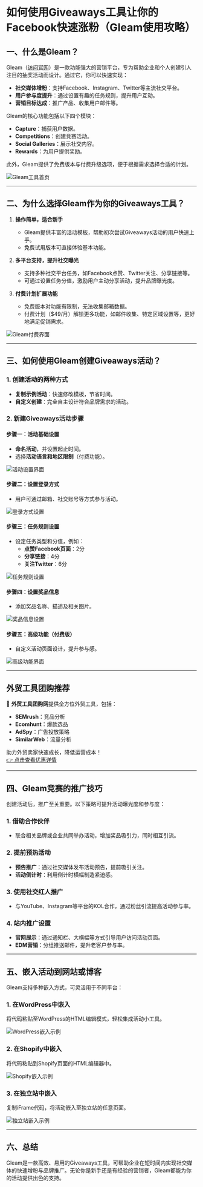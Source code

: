 # 如何使用Giveaways工具让你的Facebook快速涨粉（Gleam使用攻略）

## 一、什么是Gleam？

Gleam（[访问官网](https://gleam.io/)）是一款功能强大的营销平台，专为帮助企业和个人创建引人注目的抽奖活动而设计。通过它，你可以快速实现：

- **社交媒体增粉**：支持Facebook、Instagram、Twitter等主流社交平台。
- **用户参与度提升**：通过设置有趣的任务规则，提升用户互动。
- **营销目标达成**：推广产品、收集用户邮件等。

Gleam的核心功能包括以下四个模块：

- **Capture**：捕获用户数据。
- **Competitions**：创建竞赛活动。
- **Social Galleries**：展示社交内容。
- **Rewards**：为用户提供奖励。

此外，Gleam提供了免费版本与付费升级选项，便于根据需求选择合适的计划。

![Gleam工具首页](https://www.dealshuo.com/wp-content/uploads/2019/04/2019041101371439.png)

---

## 二、为什么选择Gleam作为你的Giveaways工具？

1. **操作简单，适合新手**
   - Gleam提供丰富的活动模板，帮助初次尝试Giveaways活动的用户快速上手。
   - 免费试用版本可直接体验基本功能。

2. **多平台支持，提升社交曝光**
   - 支持多种社交平台任务，如Facebook点赞、Twitter关注、分享链接等。
   - 可通过设置任务分值，激励用户主动分享活动，提升品牌曝光度。

3. **付费计划扩展功能**
   - 免费版本对功能有限制，无法收集邮箱数据。
   - 付费计划（$49/月）解锁更多功能，如邮件收集、特定区域设置等，更好地满足促销需求。

![Gleam付费界面](https://www.dealshuo.com/wp-content/uploads/2019/04/2019041000451926.png)

---

## 三、如何使用Gleam创建Giveaways活动？

### 1. 创建活动的两种方式
- **复制示例活动**：快速修改模板，节省时间。
- **自定义创建**：完全自主设计符合品牌需求的活动。

### 2. 新建Giveaways活动步骤

#### 步骤一：活动基础设置
- **命名活动**，并设置起止时间。
- 选择**活动语言和地区限制**（付费功能）。

![活动设置界面](https://www.dealshuo.com/wp-content/uploads/2019/04/2019041000481763.png)

#### 步骤二：设置登录方式
- 用户可通过邮箱、社交账号等方式参与活动。

![登录方式设置](https://www.dealshuo.com/wp-content/uploads/2019/04/2019041000505762.png)

#### 步骤三：任务规则设置
- 设定任务类型和分值，例如：
  - **点赞Facebook页面**：2分
  - **分享链接**：4分
  - **关注Twitter**：6分

![任务规则设置](https://www.dealshuo.com/wp-content/uploads/2019/04/2019041000531488.png)

#### 步骤四：设置奖品信息
- 添加奖品名称、描述及相关图片。

![奖品信息设置](https://www.dealshuo.com/wp-content/uploads/2019/04/2019041000544555.png)

#### 步骤五：高级功能（付费版）
- 自定义活动页面设计，提升参与感。

![高级功能界面](https://www.dealshuo.com/wp-content/uploads/2019/04/2019041000572389.png)

---

## **外贸工具团购推荐**

🎯 **外贸工具团购网**提供全方位外贸工具，包括：
- **SEMrush**：竞品分析
- **Ecomhunt**：爆款选品
- **AdSpy**：广告投放策略
- **SimilarWeb**：流量分析

助力外贸卖家快速成长，降低运营成本！  
[👉 点击查看优惠详情](https://bit.ly/waimao518)

---

## 四、Gleam竞赛的推广技巧

创建活动后，推广至关重要。以下策略可提升活动曝光度和参与度：

### 1. 借助合作伙伴
- 联合相关品牌或企业共同举办活动，增加奖品吸引力，同时相互引流。

### 2. 提前预热活动
- **预告推广**：通过社交媒体发布活动预告，提前吸引关注。
- **活动倒计时**：利用倒计时横幅制造紧迫感。

### 3. 使用社交红人推广
- 与YouTube、Instagram等平台的KOL合作，通过粉丝引流提高活动参与率。

### 4. 站内推广设置
- **官网展示**：通过通知栏、大横幅等方式引导用户访问活动页面。
- **EDM营销**：分组推送邮件，提升老客户参与率。

---

## 五、嵌入活动到网站或博客

Gleam支持多种嵌入方式，可灵活用于不同平台：

### 1. 在WordPress中嵌入
将代码粘贴至WordPress的HTML编辑模式，轻松集成活动小工具。

![WordPress嵌入示例](https://www.dealshuo.com/wp-content/uploads/2019/04/2019041001023677.png)

### 2. 在Shopify中嵌入
将代码粘贴到Shopify页面的HTML编辑器中。

![Shopify嵌入示例](https://www.dealshuo.com/wp-content/uploads/2019/04/2019041001044082.png)

### 3. 在独立站中嵌入
复制iFrame代码，将活动嵌入至独立站的任意页面。

![独立站嵌入示例](https://www.dealshuo.com/wp-content/uploads/2019/04/2019041001071111.png)

---

## 六、总结

Gleam是一款高效、易用的Giveaways工具，可帮助企业在短时间内实现社交媒体的快速增粉与品牌推广。无论你是新手还是有经验的营销者，Gleam都能为你的活动提供出色的支持。
